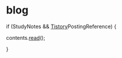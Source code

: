 # blog

if (StudyNotes && [Tistory](https://data-make.tistory.com/)PostingReference) {

contents.[read](https://github.com/jihunparkme/blog/tree/main/contents)();   

}
